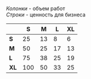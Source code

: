 _Колонки_ - объем работ  
_Строки_ - ценность для бизнеса

|       |S   |M  |L  |XL |
|-------|----|---|---|---|
|**S**  |25  |13 |8  |6  |
|**M**  |50  |25 |17 |13 |
|**L**  |75  |38 |25 |19 |
|**XL** |100 |50 |33 |25 |
